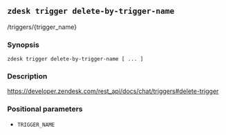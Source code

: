 ## `zdesk trigger delete-by-trigger-name`

/triggers/{trigger_name}

### Synopsis

    zdesk trigger delete-by-trigger-name [ ... ]

### Description

https://developer.zendesk.com/rest_api/docs/chat/triggers#delete-trigger

### Positional parameters

* `TRIGGER_NAME`

